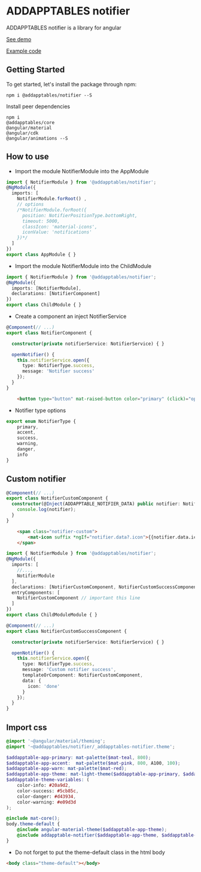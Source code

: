 # ADDAPPTABLES notifier

ADDAPPTABLES notifier is a library for angular

[See demo](http://addapptables.com/admin/components/notifiers)

[Example code](https://stackblitz.com/edit/angular-notifier)

## Getting Started
To get started, let's install the package through npm:

```
npm i @addapptables/notifier --S
```

Install peer dependencies

```
npm i
@addapptables/core
@angular/material
@angular/cdk
@angular/animations --S
```

## How to use

- Import the module NotifierModule into the AppModule

```typescript
import { NotifierModule } from '@addapptables/notifier';
@NgModule({
  imports: [
    NotifierModule.forRoot() ,
    // options
    /*NotifierModule.forRoot({
      position: NotifierPositionType.bottomRight,
      timeout: 5000,
      classIcon: 'material-icons',
      iconValue: 'notifications'
    })*/
  ]
})
export class AppModule { }
```

- Import the module NotifierModule into the ChildModule

```typescript
import { NotifierModule } from '@addapptables/notifier';
@NgModule({
  imports: [NotifierModule],
  declarations: [NotifierComponent]
})
export class ChildModule { }
```

- Create a component an inject NotifierService

```typescript
@Component(// ...)
export class NotifierComponent {

  constructor(private notifierService: NotifierService) { }

  openNotifier() {
    this.notifierService.open({
      type: NotifierType.success,
      message: 'Notifier success'
    });
  }
}
```
```html
    <button type="button" mat-raised-button color="primary" (click)="openNotifier()">Notifier success</button>
```

- Notifier type options

```typescript
export enum NotifierType {
    primary,
    accent,
    success,
    warning,
    danger,
    info
}
```

## Custom notifier

```typescript
@Component(// ...)
export class NotifierCustomComponent {
  constructor(@Inject(ADDAPPTABLE_NOTIFIER_DATA) public notifier: Notifier) {
    console.log(notifier);
  }
}
```

```html
    <span class="notifier-custom">
        <mat-icon suffix *ngIf="notifier.data?.icon">{{notifier.data.icon}}</mat-icon> {{notifier.message}}
    </span>
```

```typescript
import { NotifierModule } from '@addapptables/notifier';
@NgModule({
  imports: [
    //...,
    NotifierModule
  ],
  declarations: [NotifierCustomComponent, NotifierCustomSuccessComponent],
  entryComponents: [
    NotifierCustomComponent // important this line
  ]
})
export class ChildModuleModule { }
```

```typescript
@Component(// ...)
export class NotifierCustomSuccessComponent {

  constructor(private notifierService: NotifierService) { }

  openNotifier() {
    this.notifierService.open({
      type: NotifierType.success,
      message: 'Custom notifier success',
      templateOrComponent: NotifierCustomComponent,
      data: {
        icon: 'done'
      }
    });
  }
}
```

## Import css

```scss
@import '~@angular/material/theming';
@import '~@addapptables/notifier/_addapptables-notifier.theme';

$addapptable-app-primary: mat-palette($mat-teal, 800);
$addapptable-app-accent:  mat-palette($mat-pink, 800, A100, 100);
$addapptable-app-warn: mat-palette($mat-red);
$addapptable-app-theme: mat-light-theme($addapptable-app-primary, $addapptable-app-accent, $addapptable-app-warn);
$addapptable-theme-variables: (
    color-info: #20a9d2,
    color-success: #5cb85c,
    color-danger: #d43934,
    color-warning: #e09d3d
);

@include mat-core();
body.theme-default {
    @include angular-material-theme($addapptable-app-theme);
    @include addapptable-notifier($addapptable-app-theme, $addapptable-theme-variables);
}
```

- Do not forget to put the theme-default class in the html body

```html
<body class="theme-default"></body>
```